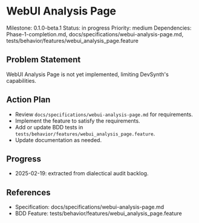 # WebUI Analysis Page
Milestone: 0.1.0-beta.1
Status: in progress
Priority: medium
Dependencies: Phase-1-completion.md, docs/specifications/webui-analysis-page.md, tests/behavior/features/webui_analysis_page.feature

## Problem Statement
WebUI Analysis Page is not yet implemented, limiting DevSynth's capabilities.


## Action Plan
- Review `docs/specifications/webui-analysis-page.md` for requirements.
- Implement the feature to satisfy the requirements.
- Add or update BDD tests in `tests/behavior/features/webui_analysis_page.feature`.
- Update documentation as needed.

## Progress
- 2025-02-19: extracted from dialectical audit backlog.

## References
- Specification: docs/specifications/webui-analysis-page.md
- BDD Feature: tests/behavior/features/webui_analysis_page.feature
